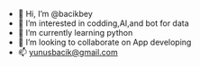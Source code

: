 - 👋 Hi, I’m @bacikbey
- 👀 I’m interested in codding,AI,and bot for data 
- 🌱 I’m currently learning python
- 💞️ I’m looking to collaborate on App developing
- 📫 yunusbacik@gmail.com

<!---

--->
